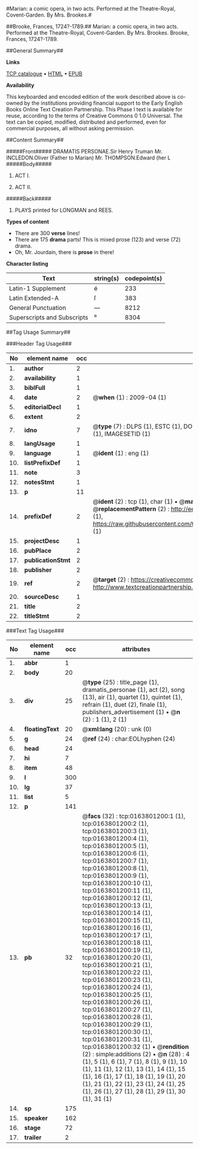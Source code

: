 #Marian: a comic opera, in two acts. Performed at the Theatre-Royal, Covent-Garden. By Mrs. Brookes.#

##Brooke, Frances, 1724?-1789.##
Marian: a comic opera, in two acts. Performed at the Theatre-Royal, Covent-Garden. By Mrs. Brookes.
Brooke, Frances, 1724?-1789.

##General Summary##

**Links**

[TCP catalogue](http://www.ota.ox.ac.uk/tcp/)  • 
[HTML](http://tei.it.ox.ac.uk/tcp/Texts-HTML/free/004/004870301.html)  • 
[EPUB](http://tei.it.ox.ac.uk/tcp/Texts-EPUB/free/004/004870301.epub)

**Availability**

This keyboarded and encoded edition of the
	       work described above is co-owned by the institutions
	       providing financial support to the Early English Books
	       Online Text Creation Partnership. This Phase I text is
	       available for reuse, according to the terms of Creative
	       Commons 0 1.0 Universal. The text can be copied,
	       modified, distributed and performed, even for
	       commercial purposes, all without asking permission.


##Content Summary##

#####Front#####
DRAMATIS PERSONAE.Sir Henry Truman Mr. INCLEDON.Oliver (Father to Marian) Mr. THOMPSON.Edward (her L
#####Body#####

1. ACT I.

1. ACT II.

#####Back#####

1. PLAYS printed for LONGMAN and REES.

**Types of content**

  * There are 300 **verse** lines!
  * There are 175 **drama** parts! This is mixed prose (123) and verse (72) drama.
  * Oh, Mr. Jourdain, there is **prose** in there!

**Character listing**


|Text|string(s)|codepoint(s)|
|---|---|---|
|Latin-1 Supplement|é|233|
|Latin Extended-A|ſ|383|
|General Punctuation|—|8212|
|Superscripts             and Subscripts|⁰|8304|

##Tag Usage Summary##

###Header Tag Usage###

|No|element name|occ|attributes|
|---|---|---|---|
|1.|__author__|2||
|2.|__availability__|1||
|3.|__biblFull__|1||
|4.|__date__|2| @__when__ (1) : 2009-04 (1)|
|5.|__editorialDecl__|1||
|6.|__extent__|2||
|7.|__idno__|7| @__type__ (7) : DLPS (1), ESTC (1), DOCNO (1), TCP (1), GALEDOCNO (1), CONTENTSET (1), IMAGESETID (1)|
|8.|__langUsage__|1||
|9.|__language__|1| @__ident__ (1) : eng (1)|
|10.|__listPrefixDef__|1||
|11.|__note__|3||
|12.|__notesStmt__|1||
|13.|__p__|11||
|14.|__prefixDef__|2| @__ident__ (2) : tcp (1), char (1)  •  @__matchPattern__ (2) : ([0-9\-]+):([0-9IVX]+) (1), (.+) (1)  •  @__replacementPattern__ (2) : http://eebo.chadwyck.com/downloadtiff?vid=$1&page=$2 (1), https://raw.githubusercontent.com/textcreationpartnership/Texts/master/tcpchars.xml#$1 (1)|
|15.|__projectDesc__|1||
|16.|__pubPlace__|2||
|17.|__publicationStmt__|2||
|18.|__publisher__|2||
|19.|__ref__|2| @__target__ (2) : https://creativecommons.org/publicdomain/zero/1.0/ (1), http://www.textcreationpartnership.org/docs/. (1)|
|20.|__sourceDesc__|1||
|21.|__title__|2||
|22.|__titleStmt__|2||


###Text Tag Usage###

|No|element name|occ|attributes|
|---|---|---|---|
|1.|__abbr__|1||
|2.|__body__|20||
|3.|__div__|25| @__type__ (25) : title_page (1), dramatis_personae (1), act (2), song (13), air (1), quartet (1), quintet (1), refrain (1), duet (2), finale (1), publishers_advertisement (1)  •  @__n__ (2) : 1 (1), 2 (1)|
|4.|__floatingText__|20| @__xml:lang__ (20) : unk (0)|
|5.|__g__|24| @__ref__ (24) : char:EOLhyphen (24)|
|6.|__head__|24||
|7.|__hi__|7||
|8.|__item__|48||
|9.|__l__|300||
|10.|__lg__|37||
|11.|__list__|5||
|12.|__p__|141||
|13.|__pb__|32| @__facs__ (32) : tcp:0163801200:1 (1), tcp:0163801200:2 (1), tcp:0163801200:3 (1), tcp:0163801200:4 (1), tcp:0163801200:5 (1), tcp:0163801200:6 (1), tcp:0163801200:7 (1), tcp:0163801200:8 (1), tcp:0163801200:9 (1), tcp:0163801200:10 (1), tcp:0163801200:11 (1), tcp:0163801200:12 (1), tcp:0163801200:13 (1), tcp:0163801200:14 (1), tcp:0163801200:15 (1), tcp:0163801200:16 (1), tcp:0163801200:17 (1), tcp:0163801200:18 (1), tcp:0163801200:19 (1), tcp:0163801200:20 (1), tcp:0163801200:21 (1), tcp:0163801200:22 (1), tcp:0163801200:23 (1), tcp:0163801200:24 (1), tcp:0163801200:25 (1), tcp:0163801200:26 (1), tcp:0163801200:27 (1), tcp:0163801200:28 (1), tcp:0163801200:29 (1), tcp:0163801200:30 (1), tcp:0163801200:31 (1), tcp:0163801200:32 (1)  •  @__rendition__ (2) : simple:additions (2)  •  @__n__ (28) : 4 (1), 5 (1), 6 (1), 7 (1), 8 (1), 9 (1), 10 (1), 11 (1), 12 (1), 13 (1), 14 (1), 15 (1), 16 (1), 17 (1), 18 (1), 19 (1), 20 (1), 21 (1), 22 (1), 23 (1), 24 (1), 25 (1), 26 (1), 27 (1), 28 (1), 29 (1), 30 (1), 31 (1)|
|14.|__sp__|175||
|15.|__speaker__|162||
|16.|__stage__|72||
|17.|__trailer__|2||
